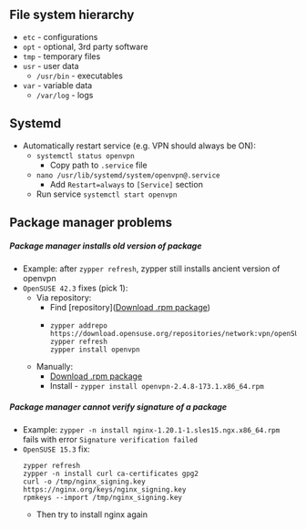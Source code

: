 ## File system hierarchy
* `etc` - configurations
* `opt` - optional, 3rd party software
* `tmp` - temporary files
* `usr` - user data
    * `/usr/bin` - executables
* `var` - variable data
    * `/var/log` - logs
    
## Systemd
* Automatically restart service (e.g. VPN should always be ON):
    * `systemctl status openvpn`
        * Copy path to `.service` file
    * `nano /usr/lib/systemd/system/openvpn@.service`
        * Add `Restart=always` to `[Service]` section
    * Run service `systemctl start openvpn`

## Package manager problems
##### Package manager installs old version of package
* Example: after `zypper refresh`, zypper still installs ancient version of openvpn
* `OpenSUSE 42.3` fixes (pick 1):
    * Via repository:
        * Find [repository]([Download .rpm package](https://software.opensuse.org/download/package?package=openvpn&project=network%3Avpn))
        * ```
          zypper addrepo https://download.opensuse.org/repositories/network:vpn/openSUSE_Leap_42.3/network:vpn.repo
          zypper refresh
          zypper install openvpn
          ```
    * Manually:
        * [Download .rpm package](https://software.opensuse.org/download/package?package=openvpn&project=network%3Avpn)
        * Install - `zypper install openvpn-2.4.8-173.1.x86_64.rpm`

##### Package manager cannot verify signature of a package
* Example: `zypper -n install nginx-1.20.1-1.sles15.ngx.x86_64.rpm` fails with error `Signature verification failed`
* `OpenSUSE 15.3` fix:
    ```
    zypper refresh
    zypper -n install curl ca-certificates gpg2
    curl -o /tmp/nginx_signing.key https://nginx.org/keys/nginx_signing.key
    rpmkeys --import /tmp/nginx_signing.key
    ```
  * Then try to install nginx again
